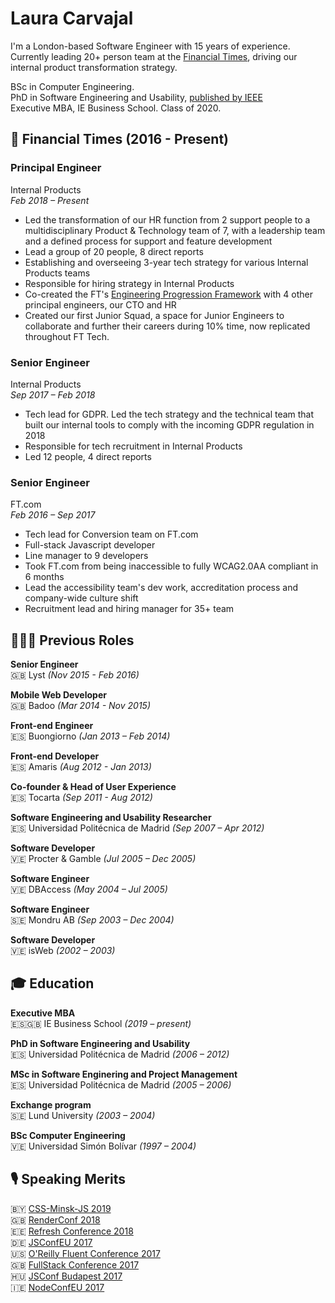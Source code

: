 # Laura Carvajal

I'm a London-based Software Engineer with 15 years of experience.\
Currently leading 20+ person team at the [Financial Times](ft.com), driving our internal product transformation strategy.

BSc in Computer Engineering.\
PhD in Software Engineering and Usability, [published by IEEE](https://ieeexplore.ieee.org/author/37086623000)\
Executive MBA, IE Business School. Class of 2020.

## 📰 Financial Times (2016 - Present)

### Principal Engineer
Internal Products\
*Feb 2018 – Present*

- Led the transformation of our HR function from 2 support people to a multidisciplinary Product & Technology team of 7, with a leadership team and a defined process for support and feature development
- Lead a group of 20 people, 8 direct reports
- Establishing and overseeing 3-year tech strategy for various Internal Products teams
- Responsible for hiring strategy in Internal Products
- Co-created the FT's [Engineering Progression Framework](https://engineering-progression.ft.com/) with 4 other principal engineers, our CTO and HR
- Created our first Junior Squad, a space for Junior Engineers to collaborate and further their careers during 10% time, now replicated throughout FT Tech.

### Senior Engineer
Internal Products\
*Sep 2017 – Feb 2018*

- Tech lead for GDPR. Led the tech strategy and the technical team that built our internal tools to comply with the incoming GDPR regulation in 2018
- Responsible for tech recruitment in Internal Products
- Led 12 people, 4 direct reports

### Senior Engineer
FT.com\
*Feb 2016 – Sep 2017*
- Tech lead for Conversion team on FT.com
- Full-stack Javascript developer
- Line manager to 9 developers
- Took FT.com from being inaccessible to fully WCAG2.0AA compliant in 6 months
- Lead the accessibility team's dev work, accreditation process and company-wide culture shift
- Recruitment lead and hiring manager for 35+ team

## 👩🏻‍💻 Previous Roles

**Senior Engineer**\
🇬🇧 Lyst *(Nov 2015 - Feb 2016)*

**Mobile Web Developer**\
🇬🇧 Badoo *(Mar 2014 - Nov 2015)*

**Front-end Engineer**\
🇪🇸 Buongiorno *(Jan 2013 – Feb 2014)*

**Front-end Developer**\
🇪🇸 Amaris *(Aug 2012 - Jan 2013)*

**Co-founder & Head of User Experience**\
🇪🇸 Tocarta *(Sep 2011 - Aug 2012)*

**Software Engineering and Usability Researcher**\
🇪🇸 Universidad Politécnica de Madrid *(Sep 2007 – Apr 2012)*

**Software Developer**\
🇻🇪 Procter & Gamble *(Jul 2005 – Dec 2005)*

**Software Engineer**\
🇻🇪 DBAccess *(May 2004 – Jul 2005)*

**Software Engineer**\
🇸🇪 Mondru AB *(Sep 2003 – Dec 2004)*

**Software Developer**\
🇻🇪 isWeb *(2002 – 2003)*

## 🎓 Education

**Executive MBA**  
🇪🇸🇬🇧 IE Business School *(2019 – present)*

**PhD in Software Engineering and Usability**  
🇪🇸 Universidad Politécnica de Madrid *(2006 – 2012)*

**MSc in Software Enginering and Project Management**  
🇪🇸 Universidad Politécnica de Madrid *(2005 – 2006)*

**Exchange program**  
🇸🇪 Lund University *(2003 – 2004)*

**BSc Computer Engineering**  
🇻🇪 Universidad Simón Bolívar *(1997 – 2004)*

## 🎙️ Speaking Merits
🇧🇾 [CSS-Minsk-JS 2019](https://css-minsk-js.by/speaker/laura-carvajal)\
🇬🇧 [RenderConf 2018](https://2018.render-conf.com/talks)\
🇪🇪 [Refresh Conference 2018](http://refresh.rocks/laura-carvajal)\
🇩🇪 [JSConfEU 2017](https://2017.jsconf.eu/speakers/laura-carvajal-yes-your-site-too-can-and-should-be-accessible-lessons-learned-from-building-ftcom.html)\
🇺🇸 [O'Reilly Fluent Conference 2017](https://conferences.oreilly.com/fluent/fl-ca-2017/public/schedule/detail/58272)\
🇬🇧 [FullStack Conference 2017](https://webcache.googleusercontent.com/search?q=cache:vSkD1LE1figJ:https://skillsmatter.com/skillscasts/10165-yes-your-site-can-be-accessible-lessons-learned-in-building-ft-com+&cd=1&hl=en&ct=clnk&gl=uk)\
🇭🇺 [JSConf Budapest 2017](http://2017.jsconfbp.com/speakers/laura-carvajal/)\
🇮🇪 [NodeConfEU 2017](https://www.youtube.com/playlist?list=PL0CdgOSSGlBaxNkrUIHrhd1f3ch45f66_)
